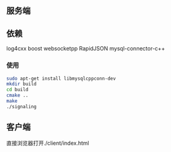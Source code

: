 ## 服务端

## 依赖
log4cxx
boost
websocketpp
RapidJSON
mysql-connector-c++

### 使用
```bash
sudo apt-get install libmysqlcppconn-dev
mkdir build
cd build
cmake ..
make
./signaling
```

## 客户端
直接浏览器打开./client/index.html

